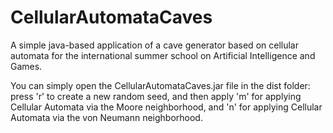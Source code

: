 # CellularAutomataCaves
A simple java-based application of a cave generator based on cellular automata for the international summer school on Artificial Intelligence and Games.

You can simply open the CellularAutomataCaves.jar file in the dist folder: press 'r' to create a new random seed, and then apply 'm' for applying Cellular Automata via the Moore neighborhood, and 'n' for applying Cellular Automata via the von Neumann neighborhood.
